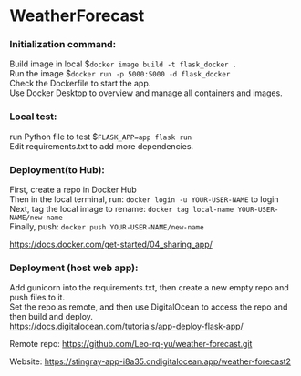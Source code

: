 # WeatherForecast

### Initialization command: 
Build image in local
$`docker image build -t flask_docker .` <br />
Run the image
$`docker run -p 5000:5000 -d flask_docker` <br />
Check the Dockerfile to start the app. <br />
Use Docker Desktop to overview and manage all containers and images. 

### Local test:
run Python file to test
$`FLASK_APP=app flask run` <br />
Edit requirements.txt to add more dependencies.

### Deployment(to Hub):
First, create a repo in Docker Hub <br/>
Then in the local terminal, run: `docker login -u YOUR-USER-NAME` to login <br/>
Next, tag the local image to rename: `docker tag local-name YOUR-USER-NAME/new-name` <br/>
Finally, push: `docker push YOUR-USER-NAME/new-name` <br/>

https://docs.docker.com/get-started/04_sharing_app/
### Deployment (host web app):
Add gunicorn into the requirements.txt, then create a new empty repo and push files to it. <br/>
Set the repo as remote, and then use DigitalOcean to access the repo and then build and deploy. <br/>
https://docs.digitalocean.com/tutorials/app-deploy-flask-app/

Remote repo: https://github.com/Leo-rq-yu/weather-forecast.git

Website: https://stingray-app-i8a35.ondigitalocean.app/weather-forecast2
